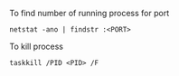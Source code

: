 To find <PID> number of running process for port

```shell
netstat -ano | findstr :<PORT>
```

To kill process
```shell
taskkill /PID <PID> /F
```
